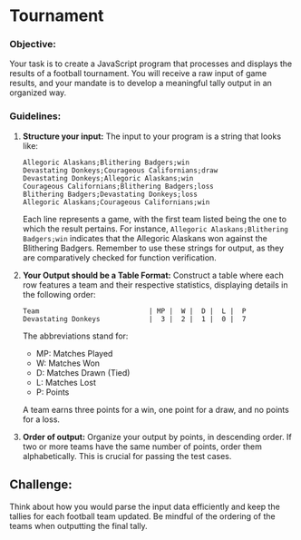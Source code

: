 # Tournament

### Objective:

Your task is to create a JavaScript program that processes and displays the results of a football tournament. You will receive a raw input of game results, and your mandate is to develop a meaningful tally output in an organized way.

### Guidelines:

1.  **Structure your input:** The input to your program is a string that looks like:
    
        Allegoric Alaskans;Blithering Badgers;win
        Devastating Donkeys;Courageous Californians;draw
        Devastating Donkeys;Allegoric Alaskans;win
        Courageous Californians;Blithering Badgers;loss
        Blithering Badgers;Devastating Donkeys;loss
        Allegoric Alaskans;Courageous Californians;win
        
    
    Each line represents a game, with the first team listed being the one to which the result pertains. For instance, `Allegoric Alaskans;Blithering Badgers;win` indicates that the Allegoric Alaskans won against the Blithering Badgers. Remember to use these strings for output, as they are comparatively checked for function verification.
    
2.  **Your Output should be a Table Format:** Construct a table where each row features a team and their respective statistics, displaying details in the following order:
    
        Team                           | MP |  W |  D |  L |  P
        Devastating Donkeys            |  3 |  2 |  1 |  0 |  7
        
    
    The abbreviations stand for:
    
    *   MP: Matches Played
    *   W: Matches Won
    *   D: Matches Drawn (Tied)
    *   L: Matches Lost
    *   P: Points
    
    A team earns three points for a win, one point for a draw, and no points for a loss.
    
3.  **Order of output:** Organize your output by points, in descending order. If two or more teams have the same number of points, order them alphabetically. This is crucial for passing the test cases.
    

Challenge:
----------

Think about how you would parse the input data efficiently and keep the tallies for each football team updated. Be mindful of the ordering of the teams when outputting the final tally.
